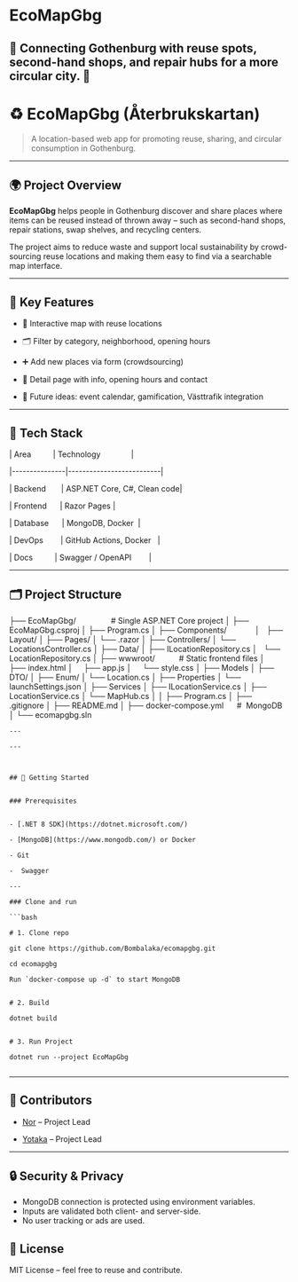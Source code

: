 # EcoMapGbg

## 🌱 Connecting Gothenburg with reuse spots, second-hand shops, and repair hubs for a more circular city. 🌱

# ♻️ EcoMapGbg (Återbrukskartan)

> A location-based web app for promoting reuse, sharing, and circular consumption in Gothenburg.

  

---

  

## 🌍 Project Overview

  

**EcoMapGbg** helps people in Gothenburg discover and share places where items can be reused instead of thrown away – such as second-hand shops, repair stations, swap shelves, and recycling centers.

  

The project aims to reduce waste and support local sustainability by crowd-sourcing reuse locations and making them easy to find via a searchable map interface.

  

---

  

## 🎯 Key Features

  

- 📍 Interactive map with reuse locations

- 🗂️ Filter by category, neighborhood, opening hours

- ➕ Add new places via form (crowdsourcing)

- 🧾 Detail page with info, opening hours and contact

- 🌱 Future ideas: event calendar, gamification, Västtrafik integration

  

---

  

## 🧪 Tech Stack

  

| Area          | Technology              |

|---------------|--------------------------|

| Backend       | ASP.NET Core, C#, Clean code|

| Frontend      | Razor Pages |

| Database      | MongoDB, Docker  |

| DevOps        | GitHub Actions, Docker   |

| Docs          | Swagger / OpenAPI        |

  

---

  

## 🗂️ Project Structure

├── EcoMapGbg/                # Single ASP.NET Core project
│
├── EcoMapGbg.csproj
│
├── Program.cs
│
├── Components/             
│     ├── Layout/
│     ├── Pages/
│     └──  .razor
│
├── Controllers/
│    └── LocationsController.cs
│
├── Data/
│    ├── ILocationRepository.cs
│    └── LocationRepository.cs
│
├── wwwroot/           # Static frontend files
│     ├── index.html
│     ├── app.js
│     └── style.css
│
├── Models
│      ├── DTO/
│      ├── Enum/
│      └── Location.cs
│
├── Properties
│      └── launchSettings.json
│
├── Services
│      ├── ILocationService.cs
│      ├── LocationService.cs
│      └── MapHub.cs
│
│
├── Program.cs
│
├── .gitignore
│
├── README.md
│
├── docker-compose.yml      #  MongoDB
│
└──  ecomapgbg.sln

````
---

---

  

## 🚀 Getting Started


### Prerequisites
  

- [.NET 8 SDK](https://dotnet.microsoft.com/)

- [MongoDB](https://www.mongodb.com/) or Docker

- Git

-  Swagger  

---
  
### Clone and run

```bash

# 1. Clone repo

git clone https://github.com/Bombalaka/ecomapgbg.git

cd ecomapgbg

Run `docker-compose up -d` to start MongoDB


# 2. Build 

dotnet build


# 3. Run Project

dotnet run --project EcoMapGbg


````
---

  
## 👥 Contributors

* [Nor](https://github.com/NorAjami) – Project Lead

* [Yotaka](https://github.com/Yotaka88) – Project Lead

  

---
## 🔒 Security & Privacy

- MongoDB connection is protected using environment variables.
- Inputs are validated both client- and server-side.
- No user tracking or ads are used.

## 📄 License


MIT License – feel free to reuse and contribute.

